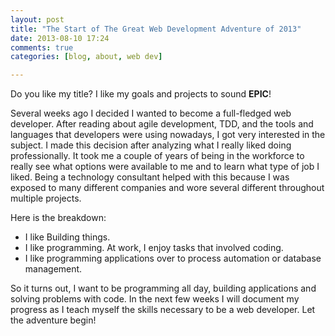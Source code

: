 ```yaml
---
layout: post
title: "The Start of The Great Web Development Adventure of 2013"
date: 2013-08-10 17:24
comments: true
categories: [blog, about, web dev] 

---
```


Do you like my title? I like my goals and projects to sound <strong>EPIC</strong>!

Several weeks ago I decided I wanted to become a full-fledged web developer. After reading about agile development, TDD, and the tools and languages that developers were using nowadays, I got very interested in the subject.
I made this decision after analyzing what I really liked doing professionally. It took me a couple of years of being in the workforce to really see what options were available to me and to learn what type of job I liked. Being a technology consultant helped with this because I was exposed to many different companies and wore several different throughout multiple projects. 

Here is the breakdown:
<ul>
<li>I like Building things.</li>
<li>I like programming. At work, I enjoy tasks that involved coding.</li>
<li>I like programming applications over to process automation or database management.</li>
</ul> 
So it turns out, I want to be programming all day, building applications and solving problems with code.
In the next few weeks I will document my progress as I teach myself the skills necessary to be a web developer. Let the adventure begin!

